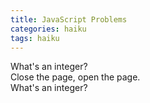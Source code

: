 ```yaml
---
title: JavaScript Problems
categories: haiku
tags: haiku
---
```

What's an integer?  
Close the page, open the page.  
What's an integer?
